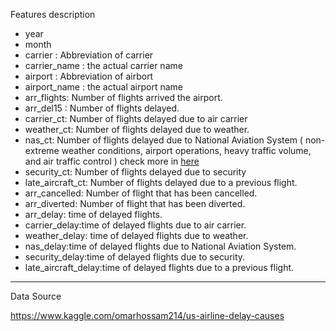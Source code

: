 Features description

* year 
* month 
* carrier : Abbreviation of carrier 
* carrier_name : the actual carrier name 
* airport : Abbreviation of airbort 
* airport_name : the actual airport name 
* arr_flights: Number of flights arrived the airport.
* arr_del15 : Number of flights delayed.
* carrier_ct: Number of flights delayed due to air carrier
* weather_ct: Number of flights delayed due to weather.
* nas_ct: Number of flights delayed due to National Aviation System ( non-extreme weather conditions, airport operations, heavy traffic volume, and air traffic control ) check more in [here](https://www.bts.gov/topics/airlines-and-airports/understanding-reporting-causes-flight-delays-and-cancellations#:~:text=National%20Aviation%20System%20(NAS)%3A,volume%2C%20and%20air%20traffic%20control.)
* security_ct: Number of flights delayed due to security 
* late_aircraft_ct: Number of flights delayed due to a previous flight.
* arr_cancelled: Number of  flight that has been cancelled.
* arr_diverted: Number of  flight that has been diverted.
* arr_delay: time of delayed flights.
* carrier_delay:time  of delayed flights due to air carrier.
* weather_delay: time of delayed flights due to weather.
* nas_delay:time of delayed flights due to National Aviation System.
* security_delay:time of delayed flights due to security.
* late_aircraft_delay:time of delayed flights due to a previous flight.

-----------------------------------------------------------------------

Data Source

https://www.kaggle.com/omarhossam214/us-airline-delay-causes

